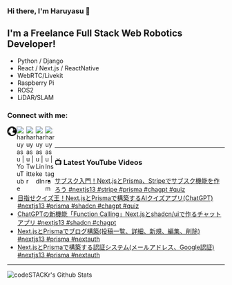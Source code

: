 ### Hi there, I'm Haruyasu 👋

## I'm a Freelance Full Stack Web Robotics Developer!
- Python / Django
- React / Next.js / ReactNative
- WebRTC/Livekit
- Raspberry Pi
- ROS2
- LiDAR/SLAM

### Connect with me:

[<img align="left" alt="harusoft.net" width="22px" src="https://raw.githubusercontent.com/iconic/open-iconic/master/svg/globe.svg" />][website]
[<img align="left" alt="haruyasu | YouTube" width="22px" src="https://cdn.jsdelivr.net/npm/simple-icons@v3/icons/youtube.svg" />][youtube]
[<img align="left" alt="haruyasu | Twitter" width="22px" src="https://cdn.jsdelivr.net/npm/simple-icons@v3/icons/twitter.svg" />][twitter]
[<img align="left" alt="haruyasu | LinkedIn" width="22px" src="https://cdn.jsdelivr.net/npm/simple-icons@v3/icons/linkedin.svg" />][linkedin]
[<img align="left" alt="haruyasu | Instagram" width="22px" src="https://cdn.jsdelivr.net/npm/simple-icons@v3/icons/instagram.svg" />][instagram]

<br />
<br />

---

### 📺 Latest YouTube Videos
<!-- YOUTUBE:START -->
- [サブスク入門！Next.jsとPrisma、Stripeでサブスク機能を作ろう #nextjs13 #stripe #prisma #chagpt #quiz](https://www.youtube.com/watch?v=mLfePmKsCfw)
- [目指せクイズ王！Next.jsとPrismaで構築するAIクイズアプリ&lpar;ChatGPT&rpar; #nextjs13 #prisma #shadcn #chagpt #quiz](https://www.youtube.com/watch?v=SOZkzE2_rkA)
- [ChatGPTの新機能「Function Calling」Next.jsとshadcn/uiで作るチャットアプリ #nextjs13 #shadcn #chagpt](https://www.youtube.com/watch?v=lGDR5LTYKUM)
- [Next.jsとPrismaでブログ構築&lpar;投稿一覧、詳細、新規、編集、削除&rpar; #nextjs13 #prisma #nextauth](https://www.youtube.com/watch?v=9ybtC6oxNIc)
- [Next.jsとPrismaで構築する認証システム&lpar;メールアドレス、Google認証&rpar; #nextjs13 #prisma #nextauth](https://www.youtube.com/watch?v=c25Ir8-NsvY)
<!-- YOUTUBE:END -->

---

<img align="left" alt="codeSTACKr's Github Stats" src="https://github-readme-stats.vercel.app/api?username=haruyasu&show_icons=true&hide_border=true" />

[website]: https://harusoft.net/
[twitter]: https://twitter.com/hathle
[youtube]: https://www.youtube.com/channel/UCjpXqPZM1UPJoiyNVUTixqQ/
[instagram]: https://www.instagram.com/hathle/
[linkedin]: https://www.linkedin.com/in/haruyasu/

